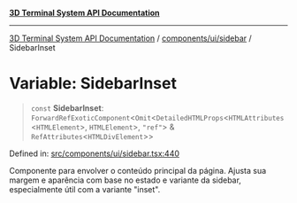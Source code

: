 [**3D Terminal System API Documentation**](../../../../README.md)

***

[3D Terminal System API Documentation](../../../../README.md) / [components/ui/sidebar](../README.md) / SidebarInset

# Variable: SidebarInset

> `const` **SidebarInset**: `ForwardRefExoticComponent`\<`Omit`\<`DetailedHTMLProps`\<`HTMLAttributes`\<`HTMLElement`\>, `HTMLElement`\>, `"ref"`\> & `RefAttributes`\<`HTMLDivElement`\>\>

Defined in: [src/components/ui/sidebar.tsx:440](https://github.com/Dicommunitas/ThreeJS_Terminal_3D/blob/bf102b883b1f46260971486ec9fa4290f009e866/src/components/ui/sidebar.tsx#L440)

Componente para envolver o conteúdo principal da página.
Ajusta sua margem e aparência com base no estado e variante da sidebar,
especialmente útil com a variante "inset".
